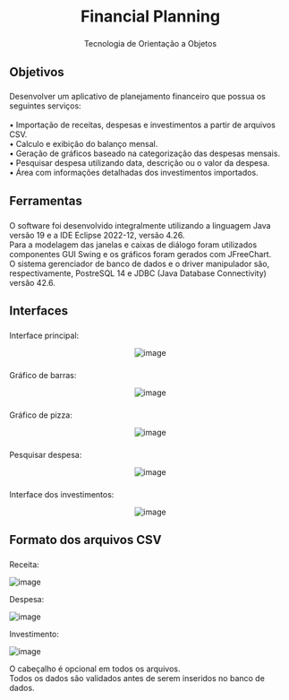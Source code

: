 <h1 align="center">Financial Planning</h1>

###

<p align="center">Tecnologia de Orientação a Objetos</p>

###

<h2 align="left">Objetivos</h2>

###

<p align="left">Desenvolver um aplicativo de planejamento financeiro que possua os seguintes serviços:<br><br>• Importação de receitas, despesas e investimentos a partir de arquivos CSV.<br>• Calculo e exibição do balanço mensal.<br>• Geração de gráficos baseado na categorização das despesas mensais.<br>• Pesquisar despesa utilizando data, descrição ou o valor da despesa.<br>• Área com informações detalhadas dos investimentos importados.</p>

###

<h2 align="left">Ferramentas</h2>

###

<p align="left">O software foi desenvolvido integralmente utilizando a linguagem Java versão 19 e a IDE Eclipse 2022-12, versão 4.26.<br>Para a modelagem das janelas e caixas de diálogo foram utilizados componentes GUI Swing e os gráficos foram gerados com JFreeChart.<br>O sistema gerenciador de banco de dados e o driver manipulador são, respectivamente, PostreSQL 14 e JDBC (Java Database Connectivity) versão 42.6.</p>

###

<h2 align="left">Interfaces</h2>

###

<p align="left">Interface principal:</p>

<div align="center">
 
![image](https://github.com/ViniciusJPSilva/TSI-FinancialPlanning/assets/81810017/605a3616-f458-4dbe-aad5-f0526976a0f5)

</div>

###

<p align="left">Gráfico de barras:</p>

<div align="center">

![image](https://github.com/ViniciusJPSilva/TSI-FinancialPlanning/assets/81810017/7b8a58b7-5a26-4117-a9b3-0976032aba1a)

</div>

###

<p align="left">Gráfico de pizza:</p>

<div align="center">
 
![image](https://github.com/ViniciusJPSilva/TSI-FinancialPlanning/assets/81810017/0ec36061-ae5b-4860-bc1c-c89ce680ba5d)

</div>

###

<p align="left">Pesquisar despesa:</p>

<div align="center">

![image](https://github.com/ViniciusJPSilva/TSI-FinancialPlanning/assets/81810017/b85f117f-b198-4349-a8c0-068ad8a2b6e0)

</div>

###

<p align="left">Interface dos investimentos:</p>

<div align="center">

![image](https://github.com/ViniciusJPSilva/TSI-FinancialPlanning/assets/81810017/11283872-ab90-4b54-8429-8229d5db6ff5)

</div>

###

<h2 align="left">Formato dos arquivos CSV</h2>

###

<p align="left">Receita:</p>

![image](https://github.com/ViniciusJPSilva/TSI-FinancialPlanning/assets/81810017/52776ae9-a91f-44af-91cc-0724f0b6b1a9)

<p align="left">Despesa:</p>

![image](https://github.com/ViniciusJPSilva/TSI-FinancialPlanning/assets/81810017/eeb8bf9b-8ef0-46cd-83b2-d09dec145760)

<p align="left">Investimento:</p>

![image](https://github.com/ViniciusJPSilva/TSI-FinancialPlanning/assets/81810017/d79e6032-69ed-418e-99cc-a1371678b1be)

<p align="left">O cabeçalho é opcional em todos os arquivos.<br>Todos os dados são validados antes de serem inseridos no banco de dados.</p>

###
